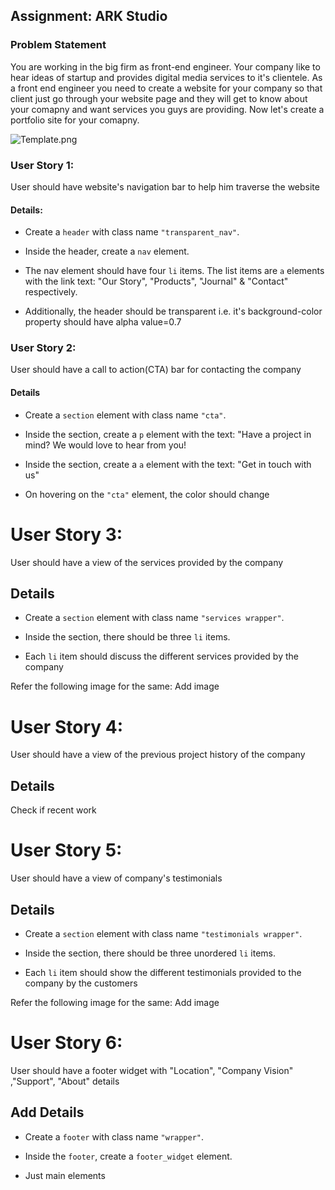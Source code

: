 ## Assignment: ARK Studio

### Problem Statement

You are working in the big firm as front-end engineer. Your company like to hear ideas of startup and provides digital media services to it's clientele. As a front end engineer you need to create a website for your company so that client just go through your website page and they will get to know about your comapny and want services you guys are providing. Now let's create a portfolio site for your comapny. 

![Template.png](img/template.png)

### User Story 1:

User should have website's navigation bar to help him traverse the website

#### Details: 

- Create a `header` with class name `"transparent_nav"`. 


- Inside the header, create a `nav` element.

- The nav element should have four `li` items. The list items are  `a` elements with the link text: "Our Story", "Products", "Journal" & "Contact" respectively.

- Additionally, the header should be transparent i.e. it's 
background-color property should have alpha value=0.7


### User Story 2:

User should have a call to action(CTA) bar for contacting the company


#### Details

- Create a `section` element with class name `"cta"`.

- Inside the section, create a `p` element with the text: "Have a project in mind?  We would love to hear from you!


- Inside the section, create a `a` element with the text: "Get in touch with us"

- On hovering on the `"cta"` element, the color should change


# User Story 3:

User should have a view of the services provided by the company

## Details

- Create a `section` element with class name `"services wrapper"`.

- Inside the section, there should be three `li` items. 

- Each `li` item should discuss the different services provided by the company

Refer the following image for the same:
Add image
 


# User Story 4:

User should have a view of the previous project history of the company

## Details
Check if recent work


# User Story 5:

User should have a view of company's testimonials

## Details

- Create a `section` element with class name `"testimonials wrapper"`.

- Inside the section, there should be three unordered `li` items. 

- Each `li` item should show the different testimonials provided to the company by the customers

Refer the following image for the same:
Add image



# User Story 6:

User should have a footer widget with "Location", "Company Vision" ,"Support", "About" details 
 
## Add Details

- Create a `footer` with class name `"wrapper"`. 


- Inside the `footer`, create a `footer_widget` element.

- Just main elements



